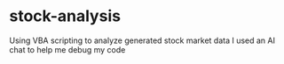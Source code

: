 # stock-analysis
Using VBA scripting to analyze generated stock market data
I used an AI chat to help me debug my code
